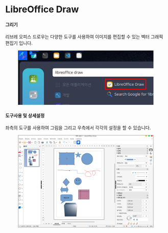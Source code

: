# LibreOffice Draw

#### **그리기**

리브레 오피스 드로우는 다양한 도구를 사용하여 이미지를 편집할 수 있는 벡터 그래픽 편집기 입니다.

<figure><img src="../../.gitbook/assets/libreoffice draw_001.png" alt=""><figcaption></figcaption></figure>

#### **도구사용 및 상세설정**

좌측의 도구를 사용하여 그림을 그리고 우측에서 각각의 설정을 할 수 있습니다.

<figure><img src="../../.gitbook/assets/libreoffice draw_002.png" alt=""><figcaption></figcaption></figure>

